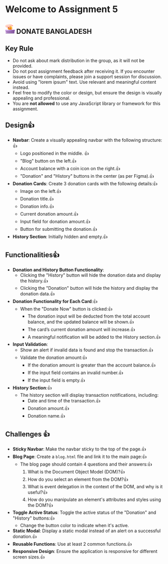 # Welcome to Assignment 5

## <img width=30px src="assets/logo.png"/> DONATE BANGLADESH

## Key Rule

- Do not ask about mark distribution in the group, as it will not be provided.
- Do not post assignment feedback after receiving it. If you encounter issues or have complaints, please join a support session for discussion.
- Avoid using "lorem ipsum" text. Use relevant and meaningful content instead.
- Feel free to modify the color or design, but ensure the design is visually appealing and professional.
- You are **not allowed** to use any JavaScript library or framework for this assignment.

## Design👍

- **Navbar**: Create a visually appealing navbar with the following structure:👍
  - Logo positioned in the middle. 👍
  - "Blog" button on the left.👍
  - Account balance with a coin icon on the right.👍
  - "Donation" and "History" buttons in the center (as per Figma).👍
- **Donation Cards**: Create 3 donation cards with the following details:👍
  - Image on the left.👍
  - Donation title.👍
  - Donation info.👍
  - Current donation amount.👍
  - Input field for donation amount.👍
  - Button for submitting the donation.👍
- **History Section**: Initially hidden and empty.👍

## Functionalities👍

- **Donation and History Button Functionality**:
  - Clicking the "History" button will hide the donation data and display the history.👍
  - Clicking the "Donation" button will hide the history and display the donation data.👍
- **Donation Functionality for Each Card**:👍
  - When the "Donate Now" button is clicked:👍
    - The donation input will be deducted from the total account balance, and the updated balance will be shown.👍
    - The card’s current donation amount will increase.👍
    - A meaningful notification will be added to the History section.👍
- **Input Validation**:
  - Show an alert if invalid data is found and stop the transaction.👍
  - Validate the donation amount:👍
    - If the donation amount is greater than the account balance.👍
    - If the input field contains an invalid number.👍
    - If the input field is empty.👍
- **History Section**:👍
  - The history section will display transaction notifications, including:
    - Date and time of the transaction.👍
    - Donation amount.👍
    - Donation name.👍

## Challenges 👍

- **Sticky Navbar**: Make the navbar sticky to the top of the page.👍
- **Blog Page**: Create a `blog.html` file and link it to the main page:👍
  - The blog page should contain 4 questions and their answers:👍
    1. What is the Document Object Model (DOM)?👍
    2. How do you select an element from the DOM?👍
    3. What is event delegation in the context of the DOM, and why is it useful?👍
    4. How do you manipulate an element's attributes and styles using the DOM?👍
- **Toggle Active Status**: Toggle the active status of the "Donation" and "History" buttons:👍
  - Change the button color to indicate when it's active.
- **Static Modal**: Display a static modal instead of an alert on a successful donation.👍
- **Reusable Functions**: Use at least 2 common functions.👍
- **Responsive Design**: Ensure the application is responsive for different screen sizes.👍
